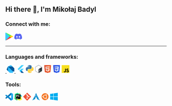 ## Hi there 👋, I'm Mikołaj Badyl
### Connect with me:
[<img alt="Google Play" title="GooglePlay" height="24" width="24" src="assets/googleplay.svg">](https://play.google.com/store/apps/dev?id=7820499561754221571)
[<img alt="Discord" title="Discord" height="24" width="24" src="assets/discord.svg">](https://discordapp.com/users/412617753854345217)

<hr>

### Languages and frameworks:
[&nbsp;<img alt="Dart" title="Dart" height="24" width="24" src="assets/dart.svg">&nbsp;](https://dart.dev/)
[<img alt="Flutter" title="Flutter" height="24" width="24" src="assets/flutter.svg">](https://flutter.dev/)
[<img alt="Python" title="Python" height="24" width="24" src="assets/python.svg">](https://www.python.org/)
[<img alt="Bash" title="Bash" height="24" width="24" src="assets/bash.svg">](https://www.gnu.org/software/bash/)
[<img alt="HTML5" title="Html" height="24" width="24" src="assets/html.svg">]()
[<img alt="CSS" title="Css" height="24" width="24" src="assets/css.svg">]()
[<img alt="JavaScript" title="JavaScript" height="24" width="24" src="assets/js.svg">]()

### Tools:
[<img alt="Visual Studio Code" title="vscode" height="24" width="24" src="assets/vscode.svg">](https://code.visualstudio.com/)
[<img alt="Pycharm" title="Pycharm" height="24" width="24" src="assets/pycharm.svg">](https://www.jetbrains.com/pycharm/)
[<img alt="Git" title="Git" height="24" width="24" src="assets/git.svg">](https://git-scm.com/)
[<img alt="Arch Linux" title="Arch" height="24" width="24" src="assets/archlinux.svg">](https://archlinux.org/)
[<img alt="Ubuntu" title="Ubuntu" height="24" width="24" src="assets/ubuntu.svg">](https://ubuntu.com/)
[<img alt="Windows" title="Windows" height="24" width="24" src="assets/windows.svg">](https://www.microsoft.com/pl-pl/windows)
